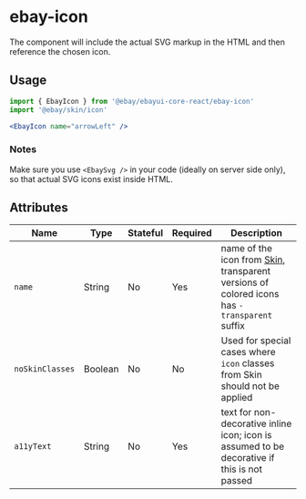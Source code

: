 # ebay-icon
The component will include the actual SVG markup in the HTML and then reference the chosen icon.

## Usage
```jsx
import { EbayIcon } from '@ebay/ebayui-core-react/ebay-icon'
import '@ebay/skin/icon'

<EbayIcon name="arrowLeft" />
```

### Notes
Make sure you use `<EbaySvg />` in your code (ideally on server side only), so that actual SVG icons exist inside HTML.

## Attributes

Name | Type | Stateful | Required | Description
--- | --- | --- | --- | ---
`name` | String | No | Yes | name of the icon from [Skin](./icon.tsx), transparent versions of colored icons has `-transparent` suffix
`noSkinClasses` | Boolean | No | No | Used for special cases where `icon` classes from Skin should not be applied
`a11yText` | String | No | Yes | text for non-decorative inline icon; icon is assumed to be decorative if this is not passed
